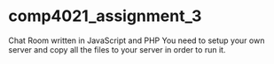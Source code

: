 # comp4021_assignment_3
Chat Room written in JavaScript and PHP
You need to setup your own server and copy all the files to your server in order to run it.
